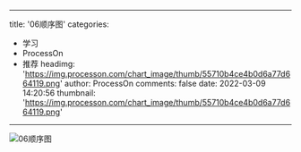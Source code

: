 
---
title: '06顺序图'
categories: 
 - 学习
 - ProcessOn
 - 推荐
headimg: 'https://img.processon.com/chart_image/thumb/55710b4ce4b0d6a77d664119.png'
author: ProcessOn
comments: false
date: 2022-03-09 14:20:56
thumbnail: 'https://img.processon.com/chart_image/thumb/55710b4ce4b0d6a77d664119.png'
---

<div>   
<img class="thumb" alt="06顺序图" src="https://img.processon.com/chart_image/thumb/55710b4ce4b0d6a77d664119.png" referrerpolicy="no-referrer">
<p></p>  
</div>
            